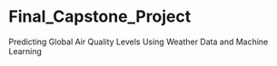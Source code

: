 # Final_Capstone_Project
Predicting Global Air Quality Levels Using Weather Data and Machine Learning
